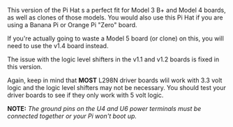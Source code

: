 This version of the Pi Hat s a perfect fit for Model 3 B+ and Model 4 boards, as well as clones of those models. You would also use this Pi Hat if you are using a Banana Pi or Orange Pi "Zero" board.

If you're actually going to waste a Model 5 board (or clone) on this, you will need to use the v1.4 board instead.

The issue with the logic level shifters in the v1.1 and v1.2 boards is fixed in this version.

Again, keep in mind that **MOST** L298N driver boards wlil work with 3.3 volt logic and the logic level shifters may not be necessary. You should test your driver boards to see if they only work with 5 volt logic.

**NOTE:** _The ground pins on the U4 and U6 power terminals must be connected together or your Pi won't boot up._
